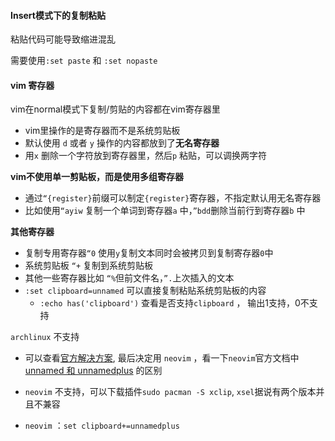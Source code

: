 #### Insert模式下的复制粘贴

粘贴代码可能导致缩进混乱

需要使用`:set paste` 和 `:set nopaste`

#### vim 寄存器

vim在normal模式下复制/剪贴的内容都在vim寄存器里

- vim里操作的是寄存器而不是系统剪贴板
- 默认使用 `d` 或者 `y` 操作的内容都放到了**无名寄存器**
- 用`x` 删除一个字符放到寄存器里，然后`p` 粘贴，可以调换两字符

**vim不使用单一剪贴板，而是使用多组寄存器**

- 通过`“{register}`前缀可以制定`{register}`寄存器，不指定默认用无名寄存器
- 比如使用`“ayiw` 复制一个单词到寄存器`a` 中，`”bdd`删除当前行到寄存器`b` 中

**其他寄存器**

- 复制专用寄存器`“0` 使用`y`复制文本同时会被拷贝到复制寄存器`0`中
- 系统剪贴板 `“+` 复制到系统剪贴板
- 其他一些寄存器比如 `“%`但前文件名，`”.`上次插入的文本
- `:set clipboard=unnamed` 可以直接复制粘贴系统剪贴板的内容
  - `:echo has('clipboard')` 查看是否支持`clipboard` ， 输出1支持，0不支持

`archlinux` 不支持

- 可以查看[官方解决方案](https://wiki.archlinux.org/title/Vim#Installation), 最后决定用 `neovim` ，看一下`neovim`官方文档中 [unnamed 和 unnamedplus](https://neovim.io/doc/user/options.html#'clipboard') 的区别

- `neovim` 不支持，可以下载插件`sudo pacman -S xclip`, `xsel`据说有两个版本并且不兼容

- `neovim` ：`set clipboard+=unnamedplus`

